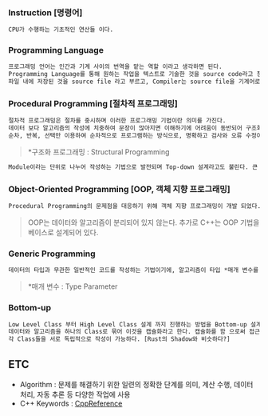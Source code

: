### Instruction [명령어]
```txt
CPU가 수행하는 기초적인 연산들 이다.
```

### Programming Language
```txt
프로그래밍 언어는 인간과 기계 사이의 번역을 맡는 역할 이라고 생각하면 된다.
Programming Language를 통해 원하는 작업을 텍스트로 기술한 것을 source code라고 칭하고, 
파일 내에 저장된 것을 source file 라고 부르고, Compiler는 source file을 기계어로 변환하여 파일에 저장하는데, 이를 object file이라 부른다.
```

### Procedural Programming [절차적 프로그래밍]
```txt
절차적 프로그래밍은 절차를 중시하며 이러한 프로그래밍 기법이란 의미를 가진다.
데이터 보다 알고리즘의 작성에 치중하여 문장이 많아지면 이해하기에 어려움이 동반되어 구조화 프로그래밍이 개발되었다.
순차, 반복, 선택만 이용하여 순차적으로 프로그램하는 방식으로, 명확하고 검사와 오류 수정이 쉬운 프로그램을 작성할 수 있다.
```
> *구조화 프로그래밍 : Structural Programming

```txt
Module이라는 단위로 나누어 작성하는 기법으로 발전되며 Top-down 설계라고도 불린다. 큰 문제들을 작은 문제들로 나누어 문제 해결에 대한 부분을 쉽게 접근할 수 있도록 모듈화로 작성하게 된다. 하지만 프로그램의 규모가 커지면 문제가 발생한다.
```

### Object-Oriented Programming [OOP, 객체 지향 프로그래밍]
```txt
Procedural Programming의 문제점을 대응하기 위해 객체 지향 프로그래밍이 개발 되었다. 알고리즘 중점이 아닌 객체 지향으로 데이터를 중점으로 시작으로 문제에 필요한 데이터를 먼저 설계하는 기법이다. 데이터를 나타낼 때 사용하는 도구는 Class로 데이터 외에 데이터를 처리하는 함수가 포함된다.
```
> OOP는 데이터와 알고리즘이 분리되어 있지 않는다. 추가로 C++는 OOP 기법을 베이스로 설계되어 있다.

### Generic Programming
```txt
데이터의 타입과 무관한 일반적인 코드를 작성하는 기법이기에, 알고리즘이 타입 *매개 변수를 이용하여 작성된다.
```
> *매개 변수 : Type Parameter

### Bottom-up
```txt
Low Level Class 부터 High Level Class 설계 까지 진행하는 방법을 Bottom-up 설계라고 한다.
데이터와 알고리즘을 하나의 Class로 묶어 이것을 캡슐화라고 한다. 캡슐화를 함 으로써 접근을 차단하여 데이터 보호와
각 Class들을 서로 독립적으로 작성이 가능하다. [Rust의 Shadow와 비슷하다?]
```

## ETC
* Algorithm : 문제를 해결하기 위한 일련의 정확한 단계를 의미, 계산 수행, 데이터 처리, 자동 추론 등 다양한 작업에 사용
* C++ Keywords : [CppReference](https://en.cppreference.com/w/cpp/keyword)